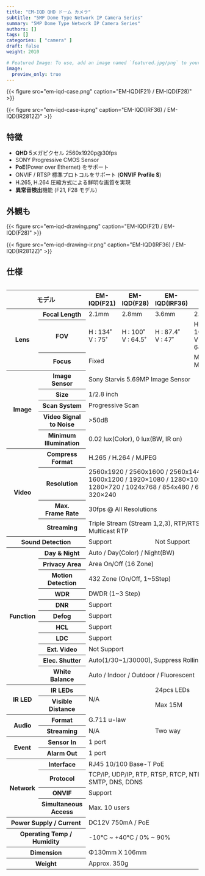 ```yaml
---
title: "EM-IQD QHD ドーム カメラ"
subtitle: "5MP Dome Type Network IP Camera Series"
summary: "5MP Dome Type Network IP Camera Series"
authors: []
tags: []
categories: [ "camera" ]
draft: false
weight: 2010

# Featured Image: To use, add an image named `featured.jpg/png` to your page's folder.
image:
  preview_only: true
---
```


<div class="container">
<div class="row justify-content-center align-items-center">
<div class="col-sm-6">

{{< figure src="em-iqd-case.png" caption="EM-IQD(F21) / EM-IQD(F28)" >}}

</div>
<div class="col-sm-6">

{{< figure src="em-iqd-case-ir.png" caption="EM-IQD(IRF36) / EM-IQD(IR2812Z)" >}}

</div>
</div>
</div>

## 特徴

- **QHD** 5メガピクセル 2560x1920p@30fps
- SONY Progressive CMOS Sensor
- **PoE**(Power over Ethernet) をサポート
- ONVIF / RTSP 標準プロトコルをサポート (**ONVIF Profile S**)
- H.265, H.264 圧縮方式による鮮明な画質を実現
- **異常音検出**機能 (F21, F28 モデル)

## 外観も

<div class="container">
<div class="row justify-content-center align-items-center">
<div class="col-sm-6">

{{< figure src="em-iqd-drawing.png" caption="EM-IQD(F21) / EM-IQD(F28)" >}}

</div>
<div class="col-sm-6">

{{< figure src="em-iqd-drawing-ir.png" caption="EM-IQD(IRF36) / EM-IQD(IR2812Z)" >}}

</div>
</div>
</div>

## 仕様

<div style="overflow-x: auto">
<table class="spec">
<thead>
<tr>
<th colspan="2">モデル</th>
<th>EM-IQD(F21)</th>
<th>EM-IQD(F28)</th>
<th>EM-IQD(IRF36)</th>
<th>EM-IQD(IR2812Z)</th>
</tr>
</thead>
<tbody>
<tr>
<th rowspan="3">Lens</th>
<th>Focal Length</th>
<td>2.1mm</td>
<td>2.8mm</td>
<td>3.6mm</td>
<td>2.8~12mm</td>
</tr>
<tr>
<th>FOV</th>
<td>H : 134˚<br>V : 75˚</td>
<td>H : 100˚<br>V : 64.5˚</td>
<td>H : 87.4˚<br>V : 47˚</td>
<td>H : 100˚(wide)~30.8˚(tele)<br>V : 64.5˚(wide)~23.3˚(tele)</td>
</tr>
<tr>
<th>Focus</th>
<td colspan="3">Fixed</td>
<td>Motorized / Auto, Manual</td>
</tr>
<tr>
<th rowspan="5">Image</th>
<th>Image Sensor</th>
<td colspan="4">Sony Starvis 5.69MP Image Sensor</td>
</tr>
<tr>
<th>Size</th>
<td colspan="4">1/2.8 inch</td>
</tr>
<tr>
<th>Scan System</th>
<td colspan="4">Progressive Scan</td>
</tr>
<tr>
<th>Video Signal<br>to Noise</th>
<td colspan="4">&gt;50dB</td>
</tr>
<tr>
<th>Minimum<br>Illumination</th>
<td colspan="4">0.02 lux(Color), 0 lux(BW, IR on)</td>
</tr>
<tr>
<th rowspan="4">Video</th>
<th>Compress<br>Format</th>
<td colspan="4">H.265 / H.264 / MJPEG </td>
</tr>
<tr>
<th>Resolution</th>
<td colspan="4">2560x1920 / 2560x1600 / 2560x1440 / 2048x1536 / 1600x1200 / 1920×1080 / 1280×1024 / 1280×960 / 1280×720 / 1024x768 / 854x480 / 640×480 / 640x360 / 320×240</td>
</tr>
<tr>
<th>Max.<br>Frame Rate</th>
<td colspan="4">30fps @ All Resolutions</td>
</tr>
<tr>
<th>Streaming</th>
<td colspan="4">Triple Stream (Stream 1,2,3), RTP/RTSP, UnicastRTP, Multicast RTP</td>
</tr>
<tr>
<th colspan="2">Sound Detection</th>
<td colspan="2">Support</td>
<td colspan="2">Not Support</td>
</tr>
<tr>
<th rowspan="11">Function</th>
<th>Day & Night</th>
<td colspan="4">Auto / Day(Color) / Night(BW)</td>
</tr>
<tr>
<th>Privacy Area</th>
<td colspan="4">Area On/Off (16 Zone)</td>
</tr>
<tr>
<th>Motion<br>Detection</th>
<td colspan="4">432 Zone (On/Off, 1~5Step)</td>
</tr>
<tr>
<th>WDR</th>
<td colspan="4">DWDR (1~3 Step)</td>
</tr>
<tr>
<th>DNR</th>
<td colspan="4">Support</td>
</tr>
<tr>
<th>Defog</th>
<td colspan="4">Support</td>
</tr>
<tr>
<th>HCL</th>
<td colspan="4">Support</td>
</tr>
<tr>
<th>LDC</th>
<td colspan="4">Support</td>
</tr>
<tr>
<th>Ext. Video</th>
<td colspan="4">Not Support</td>
</tr>
<tr>
<th>Elec. Shutter</th>
<td colspan="4">Auto(1/30~1/30000), Suppress Rolling, Manual</td>
</tr>
<tr>
<th>White Balance</th>
<td colspan="4">Auto / Indoor / Outdoor / Fluorescent</td>
</tr>
<tr>
<th rowspan="2">IR LED</th>
<th>IR LEDs</th>
<td colspan="2" rowspan="2">N/A</td>
<td colspan="2">24pcs LEDs</td>
</tr>
<tr>
<th>Visible<br>Distance</th>
<td colspan="2">Max 15M</td>
</tr>
<tr>
<th rowspan="2">Audio</th>
<th>Format</th>
<td colspan="4">G.711 u-law</td>
</tr>
<tr>
<th>Streaming</th>
<td colspan="2">N/A</td>
<td colspan="2">Two way</td>
</tr>
<tr>
<th rowspan="2">Event</th>
<th>Sensor In</th>
<td colspan="4">1 port</td>
</tr>
<tr>
<th>Alarm Out</th>
<td colspan="4">1 port</td>
</tr>
<tr>
<th rowspan="4">Network</th>
<th>Interface</th>
<td colspan="4">RJ45 10/100 Base-T PoE </td>
</tr>
<tr>
<th>Protocol</th>
<td colspan="4">TCP/IP, UDP/IP, RTP, RTSP, RTCP, NTP, HTTP, DHCP, FTP, SMTP, DNS, DDNS</td>
</tr>
<tr>
<th>ONVIF</th>
<td colspan="4">Support</td>
</tr>
<tr>
<th>Simultaneous<br>Access</th>
<td colspan="4">Max. 10 users</td>
</tr>
<tr>
<th colspan="2">Power Supply / Current</th>
<td colspan="4">DC12V 750mA / PoE</td>
</tr>
<tr>
<th colspan="2">Operating Temp / Humidity</th>
<td colspan="4">-10℃ ~ +40℃ / 0% ~ 90%</td>
</tr>
<tr>
<th colspan="2">Dimension</th>
<td colspan="4">Φ130mm X 106mm</td>
</tr>
<tr>
<th colspan="2">Weight</th>
<td colspan="4">Approx. 350g</td>
</tr>
</tbody>
</table>
</div>
